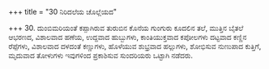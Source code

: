 +++
title = "30 ನಿರಿದಲೆಯ ಚೊಲ್ಲೆಯದ"

+++
30. ದುಂಬಿಮರಿಯಂತೆ ಕಪ್ಪಾಗಿರುವ ತುರುಬಿನ ಕೊನೆಯ ಗುಂಗುರು ಕೂದಲಿನ ತಲೆ, ಮುತ್ತಿನ ಬೈತಲೆ ಆಭರಣದ, ವಿಶಾಲವಾದ ಹಣೆಯ, ಉದ್ದವಾದ ಹುಬ್ಬುಗಳು, ಕಾಂತಿಯುಕ್ತವಾದ ಕಪೋಲಗಳು ದಟ್ಟವಾದ ಕಣ್ಣಿನ ರೆಪ್ಪೆಗಳು, ವಿಶಾಲವಾದ ದಳದಂತೆ ಕಣ್ಣುಗಳು, ಹೊಳೆಯುವ ಶುಭ್ರವಾದ ಹಲ್ಲುಗಳು, ಶೋಭಿಸುವ ನುಣುಪಾದ ಕುತ್ತಿಗೆ, ಮೃದುವಾದ ತೋಳುಗಳು ಇವುಗಳಿಂದ ಪ್ರಕಾಶಿಸುವ ಸುಂದರಿಯರು ಒಟ್ಟಾಗಿ ನಡೆದರು.
